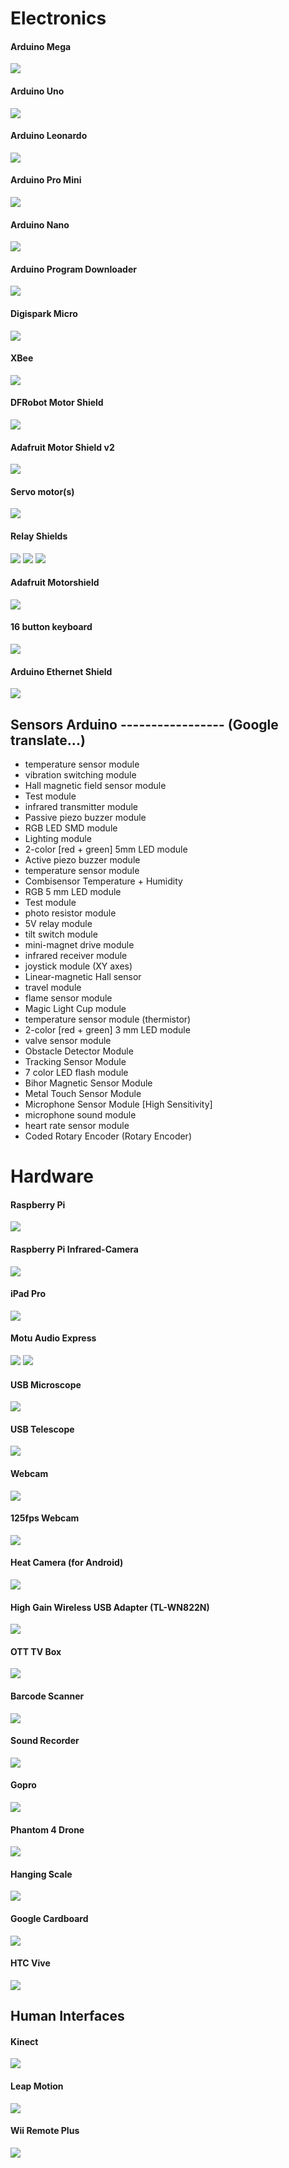 <!--
# Table of Contents
 * [Electronics](#Electronics)
 * [Hardware](#Hardware)
-->

<!-- ----------------------------------------  -->
<!-- ----------------------------------------  -->
# Electronics

#### Arduino Mega
![](images/arduino_mega.jpg)

#### Arduino Uno
![](images/arduino_uno.jpg)

#### Arduino Leonardo
![](images/arduino_leonardo.jpg)

#### Arduino Pro Mini
![](images/arduino_pro_mini.jpg)

#### Arduino Nano
![](images/arduino_nano.png)

#### Arduino Program Downloader
![](images/arduino_program_downloader.jpg)

#### Digispark Micro
![](images/digispark_micro.jpg)

#### XBee
![](images/XBee.jpg)

#### DFRobot Motor Shield 
![](images/df-robot-motorshield.jpg)

#### Adafruit Motor Shield v2
![](images/adafruit_motorshield_v2.jpg)

#### Servo motor(s)
![](images/servo_motor_s1123.jpg)

#### Relay Shields
![](images/relay_shield.jpg)
![](images/relay_module_sainsmart.jpg)
![](images/relay_shield_8.jpg)

#### Adafruit Motorshield
![](images/adafruit_motorshield.jpg)

#### 16 button keyboard
![](images/16_button_keyboard.jpg)

#### Arduino Ethernet Shield
![](images/arduino_ethernet_shield.jpg)

## Sensors Arduino ----------------- (Google translate...)
 
* temperature sensor module
* vibration switching module
* Hall magnetic field sensor module
* Test module
* infrared transmitter module
* Passive piezo buzzer module
* RGB LED SMD module
* Lighting module
* 2-color [red + green] 5mm LED module
* Active piezo buzzer module
* temperature sensor module
* Combisensor Temperature + Humidity
* RGB 5 mm LED module
* Test module
* photo resistor module
* 5V relay module
* tilt switch module
* mini-magnet drive module
* infrared receiver module
* joystick module (XY axes)
* Linear-magnetic Hall sensor
* travel module
* flame sensor module
* Magic Light Cup module
* temperature sensor module (thermistor)
* 2-color [red + green] 3 mm LED module
* valve sensor module
* Obstacle Detector Module
* Tracking Sensor Module
* 7 color LED flash module
* Bihor Magnetic Sensor Module
* Metal Touch Sensor Module
* Microphone Sensor Module [High Sensitivity]
* microphone sound module
* heart rate sensor module
* Coded Rotary Encoder (Rotary Encoder)


<!-- ----------------------------------------  -->
# Hardware

#### Raspberry Pi
![](images/RaspberryPi.jpg)

#### Raspberry Pi Infrared-Camera
![](images/raspberry-pi-infrared-camera.jpg)

#### iPad Pro
![](images/ipad-pro.jpg)

#### Motu Audio Express
![](images/motu_audio_express.jpg)
![](images/motu_audio_express_2.jpg)

#### USB Microscope
![](images/usb-microscope.jpg)

#### USB Telescope
![](images/usb_webcam_telescope.png)

#### Webcam
![](images/webcam_c270_logitech.png)

#### 125fps Webcam
![](images/playstation_eye.jpg)

#### Heat Camera (for Android)
![](images/heat_cam.png)

#### High Gain Wireless USB Adapter (TL-WN822N)
![](images/Wireless_usb_adapter_TL-WN822N-01.jpg)

#### OTT TV Box
![](images/ott_tv_box.jpg)

#### Barcode Scanner
![](images/barcode_scanner_401517pro.jpg)

#### Sound Recorder
![](images/Tascam_DR-05.jpg)

#### Gopro
![](images/gopro.jpg)

#### Phantom 4 Drone
![](images/phantom_4.png)

#### Hanging Scale
![](images/hs-30.jpg)

#### Google Cardboard
![](images/google_cardboard.png)

#### HTC Vive
![](images/htc_vive.jpg)

<!-- ----------------------------------------  -->
## Human Interfaces

#### Kinect
![](images/kinect.jpg)

#### Leap Motion
![](images/leap-motion.jpg)

#### Wii Remote Plus
![](images/wii_remote_plus.jpeg)
